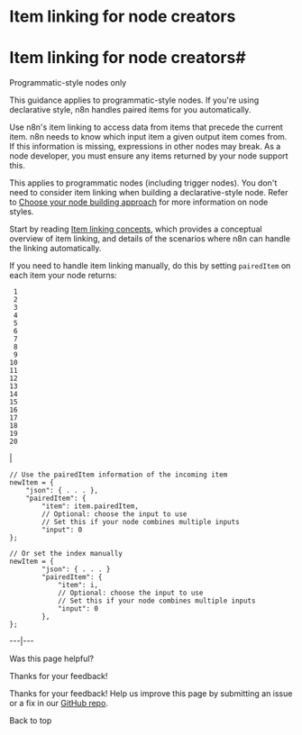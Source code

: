 # Item linking for node creators

[ ](https://github.com/n8n-io/n8n-docs/edit/main/docs/data/data-mapping/data-item-linking/item-linking-node-building.md "Edit this page")

# Item linking for node creators#

Programmatic-style nodes only

This guidance applies to programmatic-style nodes. If you're using declarative style, n8n handles paired items for you automatically.

Use n8n's item linking to access data from items that precede the current item. n8n needs to know which input item a given output item comes from. If this information is missing, expressions in other nodes may break. As a node developer, you must ensure any items returned by your node support this. 

This applies to programmatic nodes (including trigger nodes). You don't need to consider item linking when building a declarative-style node. Refer to [Choose your node building approach](../../../../integrations/creating-nodes/plan/choose-node-method/) for more information on node styles.

Start by reading [Item linking concepts](../item-linking-concepts/), which provides a conceptual overview of item linking, and details of the scenarios where n8n can handle the linking automatically.

If you need to handle item linking manually, do this by setting `pairedItem` on each item your node returns:
    
    
     1
     2
     3
     4
     5
     6
     7
     8
     9
    10
    11
    12
    13
    14
    15
    16
    17
    18
    19
    20

| 
    
    
    // Use the pairedItem information of the incoming item
    newItem = {
    	"json": { . . . },
    	"pairedItem": {
    		"item": item.pairedItem,
    		// Optional: choose the input to use
    		// Set this if your node combines multiple inputs
    		"input": 0
    };
    
    // Or set the index manually
    newItem = {
    		"json": { . . . }
    		"pairedItem": {
    			"item": i,
    			// Optional: choose the input to use
    			// Set this if your node combines multiple inputs
    			"input": 0
    		},
    };
      
  
---|---  
  
Was this page helpful? 

Thanks for your feedback! 

Thanks for your feedback! Help us improve this page by submitting an issue or a fix in our [GitHub repo](https://github.com/n8n-io/n8n-docs). 

Back to top 
